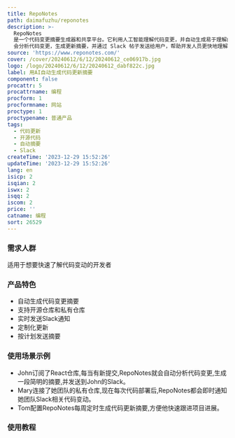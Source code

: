 ```yaml
---
title: RepoNotes
path: daimafuzhu/reponotes
description: >-
  RepoNotes
  是一个代码变更摘要生成器和共享平台。它利用人工智能理解代码变更，并自动生成易于理解的摘要，而无需提交信息。用户可以选择开放源代码库，也可以连接私有源代码库。然后，RepoNotes
  会分析代码变更，生成更新摘要，并通过 Slack 帖子发送给用户，帮助开发人员更快地理解代码变更。
source: 'https://www.reponotes.com/'
cover: /cover/20240612/6/12/20240612_ce06917b.jpg
logo: /logo/20240612/6/12/20240612_dabf822c.jpg
label: 用AI自动生成代码更新摘要
component: false
procattr: 5
procattrname: 编程
procform: 1
procformname: 网站
proctype: 1
proctypename: 普通产品
tags:
  - 代码更新
  - 开源代码
  - 自动摘要
  - Slack
createTime: '2023-12-29 15:52:26'
updateTime: '2023-12-29 15:52:26'
lang: en
isicp: 2
isqian: 2
iswx: 2
isqq: 2
iscom: 2
price: ''
catname: 编程
sort: 26529
---
```




### 需求人群
适用于想要快速了解代码变动的开发者

### 产品特色
- 自动生成代码变更摘要
- 支持开源仓库和私有仓库
- 实时发送Slack通知
- 定制化更新
- 按计划发送摘要

### 使用场景示例
- John订阅了React仓库,每当有新提交,RepoNotes就会自动分析代码变更,生成一段简明的摘要,并发送到John的Slack。
- Mary连接了她团队的私有仓库,现在每次代码部署后,RepoNotes都会即时通知她团队Slack相关代码变动。
- Tom配置RepoNotes每周定时生成代码更新摘要,方便他快速跟进项目进展。

### 使用教程


  
